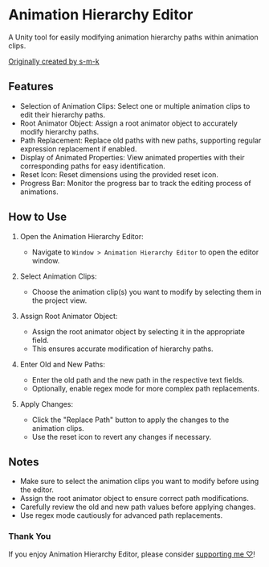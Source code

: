 # Animation Hierarchy Editor

A Unity tool for easily modifying animation hierarchy paths within animation clips.

<a href="https://github.com/s-m-k/Unity-Animation-Hierarchy-Editor">Originally created by s-m-k</a>

## Features

- Selection of Animation Clips: Select one or multiple animation clips to edit their hierarchy paths.
- Root Animator Object: Assign a root animator object to accurately modify hierarchy paths.
- Path Replacement: Replace old paths with new paths, supporting regular expression replacement if enabled.
- Display of Animated Properties: View animated properties with their corresponding paths for easy identification.
- Reset Icon: Reset dimensions using the provided reset icon.
- Progress Bar: Monitor the progress bar to track the editing process of animations.

## How to Use

1. Open the Animation Hierarchy Editor:
   - Navigate to `Window > Animation Hierarchy Editor` to open the editor window.

2. Select Animation Clips:
   - Choose the animation clip(s) you want to modify by selecting them in the project view.

3. Assign Root Animator Object:
   - Assign the root animator object by selecting it in the appropriate field.
   - This ensures accurate modification of hierarchy paths.

4. Enter Old and New Paths:
   - Enter the old path and the new path in the respective text fields.
   - Optionally, enable regex mode for more complex path replacements.

5. Apply Changes:
   - Click the "Replace Path" button to apply the changes to the animation clips.
   - Use the reset icon to revert any changes if necessary.

## Notes

- Make sure to select the animation clips you want to modify before using the editor.
- Assign the root animator object to ensure correct path modifications.
- Carefully review the old and new path values before applying changes.
- Use regex mode cautiously for advanced path replacements.

### Thank You
If you enjoy Animation Hierarchy Editor, please consider [supporting me ♡](https://ko-fi.com/Dreadrith)!